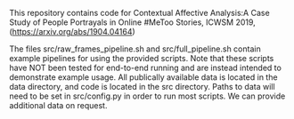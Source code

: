 This repository contains code for Contextual Affective Analysis:A Case Study of People Portrayals in Online #MeToo Stories, ICWSM 2019, (https://arxiv.org/abs/1904.04164)

The files src/raw_frames_pipeline.sh and src/full_pipeline.sh contain example pipelines for using the provided scripts. Note that these scripts have NOT been tested for end-to-end running and are instead intended to demonstrate example usage. All publically available data is located in the data directory, and code is located in the src directory. Paths to data will need to be set in src/config.py in order to run most scripts. We can provide additional data on request.
